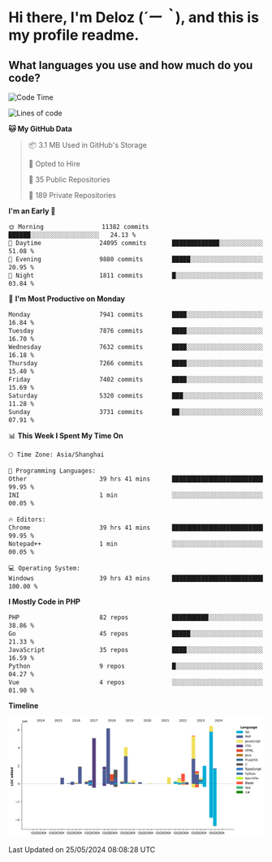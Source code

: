 # **Hi there, I'm Deloz (*´ー｀*), and this is my profile readme.**

## **What languages you use and how much do you code?**

<!--START_SECTION:waka-->
![Code Time](http://img.shields.io/badge/Code%20Time-4%2C052%20hrs%201%20min-blue)

![Lines of code](https://img.shields.io/badge/From%20Hello%20World%20I%27ve%20Written-44.7%20million%20lines%20of%20code-blue)

**🐱 My GitHub Data** 

> 📦 3.1 MB Used in GitHub's Storage 
 > 
> 💼 Opted to Hire
 > 
> 📜 35 Public Repositories 
 > 
> 🔑 189 Private Repositories 
 > 
**I'm an Early 🐤** 

```text
🌞 Morning                11382 commits       ██████░░░░░░░░░░░░░░░░░░░   24.13 % 
🌆 Daytime                24095 commits       █████████████░░░░░░░░░░░░   51.08 % 
🌃 Evening                9880 commits        █████░░░░░░░░░░░░░░░░░░░░   20.95 % 
🌙 Night                  1811 commits        █░░░░░░░░░░░░░░░░░░░░░░░░   03.84 % 
```
📅 **I'm Most Productive on Monday** 

```text
Monday                   7941 commits        ████░░░░░░░░░░░░░░░░░░░░░   16.84 % 
Tuesday                  7876 commits        ████░░░░░░░░░░░░░░░░░░░░░   16.70 % 
Wednesday                7632 commits        ████░░░░░░░░░░░░░░░░░░░░░   16.18 % 
Thursday                 7266 commits        ████░░░░░░░░░░░░░░░░░░░░░   15.40 % 
Friday                   7402 commits        ████░░░░░░░░░░░░░░░░░░░░░   15.69 % 
Saturday                 5320 commits        ███░░░░░░░░░░░░░░░░░░░░░░   11.28 % 
Sunday                   3731 commits        ██░░░░░░░░░░░░░░░░░░░░░░░   07.91 % 
```


📊 **This Week I Spent My Time On** 

```text
🕑︎ Time Zone: Asia/Shanghai

💬 Programming Languages: 
Other                    39 hrs 41 mins      █████████████████████████   99.95 % 
INI                      1 min               ░░░░░░░░░░░░░░░░░░░░░░░░░   00.05 % 

🔥 Editors: 
Chrome                   39 hrs 41 mins      █████████████████████████   99.95 % 
Notepad++                1 min               ░░░░░░░░░░░░░░░░░░░░░░░░░   00.05 % 

💻 Operating System: 
Windows                  39 hrs 43 mins      █████████████████████████   100.00 % 
```

**I Mostly Code in PHP** 

```text
PHP                      82 repos            ██████████░░░░░░░░░░░░░░░   38.86 % 
Go                       45 repos            █████░░░░░░░░░░░░░░░░░░░░   21.33 % 
JavaScript               35 repos            ████░░░░░░░░░░░░░░░░░░░░░   16.59 % 
Python                   9 repos             █░░░░░░░░░░░░░░░░░░░░░░░░   04.27 % 
Vue                      4 repos             ░░░░░░░░░░░░░░░░░░░░░░░░░   01.90 % 
```



**Timeline**

![Lines of Code chart](https://raw.githubusercontent.com/deloz/deloz/main/assets/bar_graph.png)


 Last Updated on 25/05/2024 08:08:28 UTC
<!--END_SECTION:waka-->

